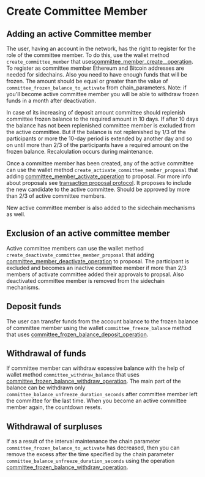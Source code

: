 # Create Committee Member

## Adding an active Committee member

The user, having an account in the network, has the right to register for the role of the committee member. To do this, use the wallet method `create_committee_member` that uses[committee\_member\_create_\_operation](/api-reference/echo-operations/committee-member.md#committee_member_activate_operation). To register as committee member Ethereum and Bitcoin addresses are needed for sidechains. Also you need to have enough funds that will be frozen. The amount should be equal or greater than the value of `committee_frozen_balance_to_activate` from chain_parameters. Note: if you'll become active committee member you will be able to withdraw frozen funds in a month after deactivation.
   
In case of its increasing of deposit amount committee should replenish committee frozen balance to the required amount in 10 days. If after 10 days the balance has not been replenished committee member is excluded from the active committee. But if the balance is not replenished by 1/3 of the participants or more the 10-day period is extended by another day and so on until more than 2/3 of the participants have a required amount on the frozen balance. Recalculation occurs during maintenance.

Once a committee member has been created, any of the active committee can use the wallet method `create_activate_committee_member_proposal` that adding [committee\_member\_activate\_operation](/api-reference/echo-operations/committee-member.md#committee_member_activate_operation) to proposal. For more info about proposals see [transaction proposal protocol](/api-reference/echo-operations/README.md#transaction-proposal-protocol). It proposes to include the new candidate to the active committee. Should be approved by more than 2/3 of active committee members.

New active committee member is also added to the sidechain mechanisms as well.

## Exclusion of an active committee member

Active committee members can use the wallet method `create_deactivate_committee_member_proposal` that adding [committee\_member\_deactivate\_operation](/api-reference/echo-operations/committee-member.md#committee_member_deactivate_operation) to proposal. The participant is excluded and becomes an inactive committee member if more than 2/3 members of activate committee added their approvals to propsal. Also deactivated committee member is removed from the sidechain mechanisms.

## Deposit funds

The user can transfer funds from the account balance to the frozen balance of committee member using the wallet `committee_freeze_balance` method that uses [committee\_frozen\_balance\_deposit\_operation](/api-reference/echo-operations/committee-member.md#committee_frozen_balance_deposit_operation).

## Withdrawal of funds

If committee member can withdraw excessive balance with the help of wallet method `committee_withdraw_balance` that uses [committee\_frozen\_balance\_withdraw\_operation](/api-reference/echo-operations/committee-member.md#committee_frozen_balance_withdraw_operation). The main part of the balance can be withdrawn only `committee_balance_unfreeze_duration_seconds` after committee member left the committee for the last time. When you become an active committee member again, the countdown resets.

## Withdrawal of surpluses

If as a result of the interval maintenance the chain parameter `committee_frozen_balance_to_activate` has decreased, then you can remove the excess after the time specified by the chain parameter `committee_balance_unfreeze_duration_seconds` using the operation [committee\_frozen\_balance\_withdraw\_operation](/api-reference/echo-operations/committee-member.md#committee_frozen_balance_withdraw_operation).